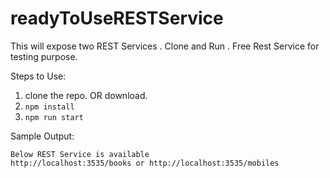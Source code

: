 # readyToUseRESTService
This will expose two REST Services . Clone and Run . 
Free Rest Service for testing purpose. 

Steps to Use:
1. clone the repo. OR download.
2. `npm install`
3. `npm run start`

Sample Output:

```:> npm run start
Below REST Service is available
http://localhost:3535/books or http://localhost:3535/mobiles 
